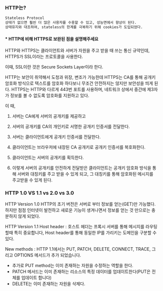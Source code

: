 ### HTTP는?
```bash
Stateless Protocol
상태가 없으면 훨씬 더 많은 사용자를 수용할 수 있고, 성능면에서 향상이 된다.
상태유지와 대조하여, stateless의 한계를 극복하기 위해 cookies가 도입되었다.
```

#### * HTTP에 비해 HTTPS로 보완된 점을 설명해주세요
HTTP와 HTTPS는 클라이언트와 서버가 자원을 주고 받을 때 쓰는 통신 규약인데, HTTPS가 SSL이라는 프로토콜을 사용한다.

이때, SSL이란 것은 Secure Sockets Layer이라 한다.

HTTP는 보안이 취약해서 도청과 위장, 변조가 가능한데 HTTPS는 CA를 통해 공개키 암호화 방식으로 텍스트를 암호화 하다보니 무조건 안전하지는 않지만 보안성을 띄게 된다. HTTPS는 HTTP와 다르게 443번 포트를 사용하며, 네트워크 상에서 중간에 제3자가 정보를 볼 수 없도록 암호화를 지원하고 있다.

이 때, 

 1. 서버는 CA에게 서버의 공개키를 제공하고

1. 서버의 공개키를 CA의 개인키로 서명한 공개키 인증서를 전달한다.
2. 서버는 클라이언트에게 공개키 인증서를 전달한다.
3. 클라이언트는 브라우저에 내장된 CA 공개키로 공개키 인증서를 복호화한다.
4. 클라이언트는 서버의 공개키를 획득한다.
5. 이렇게 서버의 공개키를 안전하게 전달받은 클라이언트는 공개키 암호화 방식을 통해 서버와 대칭키를 주고 받을 수 있게 되고, 그 대칭키를 통해 암호화된 메시지를 주고받을 수 있게 된다.

### HTTP 1.0 VS 1.1 vs 2.0 vs 3.0
HTTP Version 1.0
HTTP의 초기 버전은 서버로 부터 정보를 얻는(GET)만 가능했다. 하지만 점점 인터넷이 발전하고 새로운 기능이 생겨나면서 정보를 얻는 것 만으로는 충분하지 않게 되었다.

HTTP Version 1.1
Host header : 호스트 헤더는 프록시 서버를 통해 메시지를 라우팅 할때 특히 중요합니다, Host header를 통해 동일한 IP를 가리키는 도메인을 구분할 수 있다.

New methods : HTTP 1.1에서는 PUT, PATCH, DELETE, CONNECT, TRACE, 그리고 OPTIONS 메서드가 추가 되었습니다.
 * 추가로 PUT method는 이미 존재하는 자원을 수정하는 역할을 한다.
 * PATCH 메서드는 이미 존재하는 리소스의 특정 데이터를 업데이트한다(PUT은 전체를 업데이트 합니다)
 * DELETE는 이미 존재하는 자원을 삭제다.
